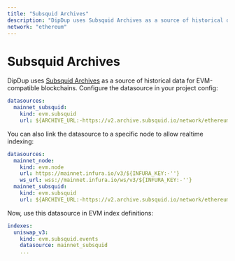 ```yaml
---
title: "Subsquid Archives"
description: "DipDup uses Subsquid Archives as a source of historical data for EVM-compatible blockchains."
network: "ethereum"
---
```


# Subsquid Archives

DipDup uses [Subsquid Archives](https://docs.subsquid.io/archives/) as a source of historical data for EVM-compatible blockchains. Configure the datasource in your project config:

```yaml [dipdup.yaml]
datasources:
  mainnet_subsquid:
    kind: evm.subsquid
    url: ${ARCHIVE_URL:-https://v2.archive.subsquid.io/network/ethereum-mainnet}
```

You can also link the datasource to a specific node to allow realtime indexing:

```yaml [dipdup.yaml]
datasources:
  mainnet_node:
    kind: evm.node
    url: https://mainnet.infura.io/v3/${INFURA_KEY:-''}
    ws_url: wss://mainnet.infura.io/ws/v3/${INFURA_KEY:-''}
  mainnet_subsquid:
    kind: evm.subsquid
    url: ${ARCHIVE_URL:-https://v2.archive.subsquid.io/network/ethereum-mainnet}
```

Now, use this datasource in EVM index definitions:

```yaml [dipdup.yaml]
indexes:
  uniswap_v3:
    kind: evm.subsquid.events
    datasource: mainnet_subsquid
    ...
```
